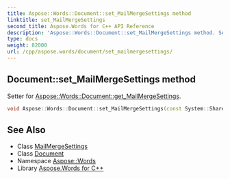 ```yaml
---
title: Aspose::Words::Document::set_MailMergeSettings method
linktitle: set_MailMergeSettings
second_title: Aspose.Words for C++ API Reference
description: 'Aspose::Words::Document::set_MailMergeSettings method. Setter for Aspose::Words::Document::get_MailMergeSettings in C++.'
type: docs
weight: 82000
url: /cpp/aspose.words/document/set_mailmergesettings/
---
```

## Document::set_MailMergeSettings method


Setter for [Aspose::Words::Document::get_MailMergeSettings](../get_mailmergesettings/).

```cpp
void Aspose::Words::Document::set_MailMergeSettings(const System::SharedPtr<Aspose::Words::Settings::MailMergeSettings> &value)
```

## See Also

* Class [MailMergeSettings](../../../aspose.words.settings/mailmergesettings/)
* Class [Document](../)
* Namespace [Aspose::Words](../../)
* Library [Aspose.Words for C++](../../../)
